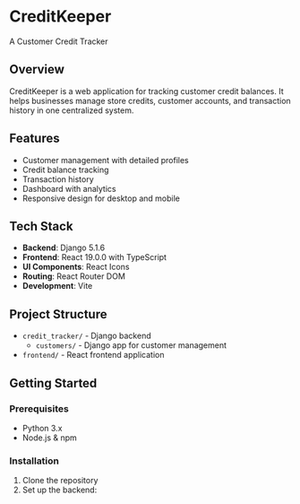 # CreditKeeper
A Customer Credit Tracker

## Overview
CreditKeeper is a web application for tracking customer credit balances. It helps businesses manage store credits, customer accounts, and transaction history in one centralized system.

## Features
- Customer management with detailed profiles
- Credit balance tracking
- Transaction history
- Dashboard with analytics
- Responsive design for desktop and mobile

## Tech Stack
- **Backend**: Django 5.1.6
- **Frontend**: React 19.0.0 with TypeScript
- **UI Components**: React Icons
- **Routing**: React Router DOM
- **Development**: Vite

## Project Structure
- `credit_tracker/` - Django backend
  - `customers/` - Django app for customer management
- `frontend/` - React frontend application

## Getting Started

### Prerequisites
- Python 3.x
- Node.js & npm

### Installation
1. Clone the repository
2. Set up the backend: